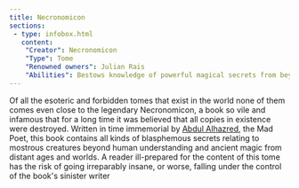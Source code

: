 ```yaml
---
title: Necronomicon
sections:
 - type: infobox.html
   content:
    "Creator": Necronomicon
    "Type": Tome
    "Renowned owners": Julian Rais
    "Abilities": Bestows knowledge of powerful magical secrets from beyond time and space at the cost of the reader's sanity
---
```


Of all the esoteric and forbidden tomes that exist in the world none of them comes even close to the legendary Necronomicon, a book so vile and infamous that for a long time it was believed that all copies in existence were destroyed. Written in time immemorial by [Abdul Alhazred](https://raldamain.com/en/creatures/superior%20beings/abyssals/abdul_alhazred.html), the Mad Poet, this book contains all kinds of blasphemous secrets relating to mostrous creatures beyond human understanding and ancient magic from distant ages and worlds. A reader ill-prepared for the content of this tome has the risk of going irreparably insane, or worse, falling under the control of the book's sinister writer